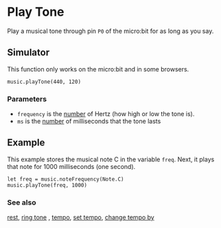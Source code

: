 # Play Tone

Play a musical tone through pin ``P0`` of the micro:bit for as long as you say.

## Simulator

This function only works on the micro:bit and in some browsers.

```sig
music.playTone(440, 120)
```

### Parameters

* ``frequency`` is the [number](/reference/types/number) of Hertz (how high or low the tone is).
* ``ms`` is the [number](/reference/types/number) of milliseconds that the tone lasts

## Example

This example stores the musical note C in the variable `freq`.
Next, it plays that note for 1000 milliseconds (one second).

```blocks
let freq = music.noteFrequency(Note.C)
music.playTone(freq, 1000)
```

### See also

[rest](/reference/music/rest), [ring tone](/reference/music/ring-tone) , [tempo](/reference/music/tempo), [set tempo](/reference/music/set-tempo), 
[change tempo by](/reference/music/change-tempo-by)

